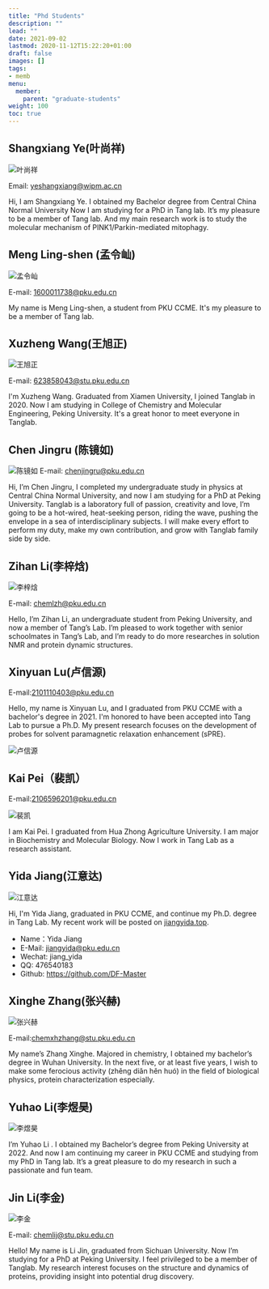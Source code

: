 ```yaml
---
title: "Phd Students"
description: ""
lead: ""
date: 2021-09-02
lastmod: 2020-11-12T15:22:20+01:00
draft: false
images: []
tags:
- memb
menu: 
  member:
    parent: "graduate-students"
weight: 100
toc: true
---
```


## Shangxiang Ye(叶尚祥)

![叶尚祥](https://raw.githubusercontent.com/DF-Master/yidapicbed/main/markdown/20210905135035.jpg)

Email: yeshangxiang@wipm.ac.cn

Hi, I am Shangxiang Ye. I obtained my Bachelor degree from Central China Normal University Now I am studying for a PhD in Tang lab. It’s my pleasure to be a member of Tang lab. And my main research work is to study the molecular mechanism of PINK1/Parkin-mediated mitophagy.

<!--more-->

## Meng Ling-shen (孟令屾)

![孟令屾](https://raw.githubusercontent.com/DF-Master/yidapicbed/main/markdown/20210902104104.jpg)

E-mail: 1600011738@pku.edu.cn

My name is Meng Ling-shen, a student from PKU CCME. It's my pleasure to be a member of Tang lab.

## Xuzheng Wang(王旭正)
![王旭正](https://raw.githubusercontent.com/DF-Master/yidapicbed/main/markdown/20210902104356.jpg)

E-mail: 623858043@stu.pku.edu.cn

I'm Xuzheng Wang. Graduated from Xiamen University, I joined Tanglab in 2020. Now I am studying in College of Chemistry and Molecular Engineering, Peking University. It's a great honor to meet everyone in Tanglab.



## Chen Jingru (陈镜如)

![陈镜如](https://raw.githubusercontent.com/DF-Master/yidapicbed/main/markdown/20210902135142.jpg)
E-mail: chenjingru@pku.edu.cn

Hi, I’m Chen Jingru, I completed my undergraduate study in physics at Central China Normal University, and now I am studying for a PhD at Peking University. Tanglab is a laboratory full of passion, creativity and love, I’m going to be a hot-wired, heat-seeking person, riding the wave, pushing the envelope in a sea of interdisciplinary subjects. I will make every effort to perform my duty, make my own contribution, and grow with Tanglab family side by side.



## Zihan Li(李梓焓)

![李梓焓](https://raw.githubusercontent.com/DF-Master/yidapicbed/main/markdown/20210902142734.jpg)

E-mail: chemlzh@pku.edu.cn

Hello, I’m Zihan Li, an undergraduate student from Peking University, and now a member of Tang’s Lab. I’m pleased to work together with senior schoolmates in Tang’s Lab, and I’m ready to do more researches in solution NMR and protein dynamic structures.

## Xinyuan Lu(卢信源)

E-mail:2101110403@pku.edu.cn

Hello, my name is Xinyuan Lu, and I graduated from PKU CCME with a bachelor's degree in 2021. I'm honored to have been accepted into Tang Lab to pursue a Ph.D. My present research focuses on the development of probes for solvent paramagnetic relaxation enhancement (sPRE).

![卢信源](https://raw.githubusercontent.com/DF-Master/yidapicbed/main/202203081238892.png)

## Kai Pei（裴凯）

E-mail:2106596201@pku.edu.cn

![裴凯](https://raw.githubusercontent.com/DF-Master/yidapicbed/main/202203221716519.jpg)

I am Kai Pei. I graduated from Hua Zhong Agriculture University. I am major in Biochemistry and Molecular Biology. Now I work in Tang Lab as a research assistant.

## Yida Jiang(江意达)

![江意达](https://raw.githubusercontent.com/DF-Master/yidapicbed/main/markdown/20210905134916.png)

Hi, I'm Yida Jiang, graduated in PKU CCME, and continue my Ph.D. degree in Tang Lab. My recent work will be posted on [jiangyida.top](http://jiangyida.top).

- Name：Yida Jiang
- E-Mail: [jiangyida@pku.edu.cn](mailto:jiangyida@pku.edu.cn)
- Wechat: jiang_yida
- QQ: 476540183
- Github: https://github.com/DF-Master

##  Xinghe Zhang(张兴赫)

![张兴赫](https://raw.githubusercontent.com/DF-Master/yidapicbed/main/2022/202208/zhangxinghe.jpg)

E-mail:chemxhzhang@stu.pku.edu.cn

My name’s Zhang Xinghe. Majored in chemistry, I obtained my bachelor’s degree in Wuhan University. In the next five, or at least five years, I wish to make some ferocious activity (zhěng diǎn hěn huó) in the field of biological physics, protein characterization especially.

##  Yuhao Li(李煜昊)

![李煜昊](https://raw.githubusercontent.com/DF-Master/yidapicbed/main/2022/202208/liyuhao.JPG)

I’m Yuhao Li . I obtained my Bachelor’s degree from Peking University at 2022. And now I am continuing my career in PKU CCME and studying from my PhD in Tang lab. It’s a great pleasure to do my research in such a passionate and fun team.

##  Jin Li(李金)

![李金](https://raw.githubusercontent.com/DF-Master/yidapicbed/main/2022/202208/lijin.jpg)

E-mail: chemlij@stu.pku.edu.cn

Hello! My name is Li Jin, graduated from Sichuan University. Now I’m studying for a PhD at Peking University. I feel privileged to be a member of Tanglab. My research interest focuses on the structure and dynamics of proteins, providing insight into potential drug discovery.

